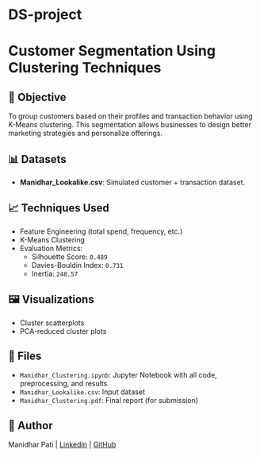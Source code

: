 # DS-project
# Customer Segmentation Using Clustering Techniques

## 📌 Objective
To group customers based on their profiles and transaction behavior using K-Means clustering. This segmentation allows businesses to design better marketing strategies and personalize offerings.

## 📊 Datasets
- **Manidhar_Lookalike.csv**: Simulated customer + transaction dataset.

## 📈 Techniques Used
- Feature Engineering (total spend, frequency, etc.)
- K-Means Clustering
- Evaluation Metrics:
  - Silhouette Score: `0.489`
  - Davies-Bouldin Index: `0.731`
  - Inertia: `248.57`

## 🖼️ Visualizations
- Cluster scatterplots
- PCA-reduced cluster plots

## 📁 Files
- `Manidhar_Clustering.ipynb`: Jupyter Notebook with all code, preprocessing, and results
- `Manidhar_Lookalike.csv`: Input dataset
- `Manidhar_Clustering.pdf`: Final report (for submission)

## 🚀 Author
Manidhar Pati | [LinkedIn](https://linkedin.com/in/yourprofile) | [GitHub](https://github.com/Manidhar8008)
